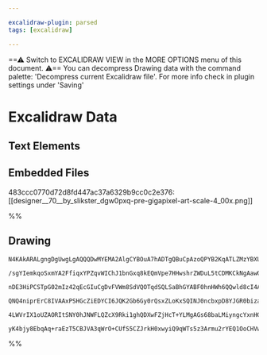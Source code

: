 ```yaml
---

excalidraw-plugin: parsed
tags: [excalidraw]

---
```

==⚠  Switch to EXCALIDRAW VIEW in the MORE OPTIONS menu of this document. ⚠== You can decompress Drawing data with the command palette: 'Decompress current Excalidraw file'. For more info check in plugin settings under 'Saving'


# Excalidraw Data

## Text Elements
## Embedded Files
483ccc0770d72d8fd447ac37a6329b9cc0c2e376: [[designer__70__by_slikster_dgw0pxq-pre-gigapixel-art-scale-4_00x.png]]

%%
## Drawing
```compressed-json
N4KAkARALgngDgUwgLgAQQQDwMYEMA2AlgCYBOuA7hADTgQBuCpAzoQPYB2KqATLZMzYBXUtiRoIACyhQ4zZAHoFAc0JRJQgEYA6bGwC2CgF7N6hbEcK4OCtptbErHALRY8RMpWdx8Q1TdIEfARcZgRmBShcZQUebQAObQBGGjoghH0EDihmbgBtcDBQMBKIEm4IHgB2ACEATUl4/U1UkshYRArCfWikflLMbmceAFYABm0R+IBmMdHZ6YBOEfHp

/sgYIemkqoSxmYA2FfiqxYPZqvWIChJ1bnGxq8kEQmVpe7HHwshrZWDuL5tCDMKCkNgAawQAGE2Pg2KQKqDrMw4LhAtlWqVNLhsODlGChBxiDC4QiJEiOCi0VkoJjIAAzQj4fAAZVg/wkkhxGkCdOBoIhCAA6rdJNwklcQWDIWyYBz0IIPHyCW8OOFcmgJd8IGxUdg1JtNZ8rgSiWrmBrUBwhMzJQgEMRuAAWRbxV1XRgsdhcNA8MZOj1MVicABy

nDE3HiPCSTpG02mIz42qEcGIuCgDvFVWm8SdVQOTqdSQLSaBhGYABF0hnHWh6QQwld8cI4ABJYiWvIAXSummERIAosFMtlOz3tUQOODuNbbRO2LjM2hQUIEFdGcF2xUnTNsHuxlUqmNiFUeMR4vTiIWqjjpjfzjxFppFvvsDwEHeDnzmO5xKgCm0YBaoBSTfOOZZElgFS4GMfLYGCcAzja+CFAAvuA4EQLgcBwGy6Z/sU7TPJkFRpqQ079AwhAIB

QNQ4niprErC8IVAAxPSHGcZiEDYCI6JQK2Gb6Gy0rQsxZLoKxSQINJ0ncbxpD8YJGR0bizaEkxpKIuQlKovx8l8TSyn6AAYkyrLsn+wKwuUlEKUpQkiYKIrEHcvp2YZ2TGU5MqWRUiq2YUPGeQJQkAErCKq6rih5ilGUJADyeoGuKxpBfZ8UZCZnBQCZuD6EyhqoCMsUOVlOUsoQRh/n6pWZfoAAqWBQAAgkQyg+ugwT0rSdVeY5USkK1ilsBQzy

4LWVrIX1oUZAORItSNY0hJNWFLQZcX9Rki1ghQDXwFZjHcT+YLMgAGs68baLMiyngcYxnHGiwHpRJ2wvgdTOp8yTTNUeZOvGSSLNGlFGGwBjcIRkD0AQq7itoh5VG6oElKhM3GRFGnmpaEBHZR+IkJV1XcLVQUE8QbIIIhaAlWTpAkAAsmwxAIPNuCaMEk31vgjZ0yQJIsWgUMQDUsKraQyjYgAFNGly8Ds1Dy3LEwjAAlHyYUIMoNpohUEvSzws

yK4bjy8EbqAq+raEzT5CBJVA3qWrO+CUfS5CZJrkH0xwyiQ9qWTs5z3Armu2rYEQ1OoCHVwcPlf7R9qwhQJO8ekKu1tBXYABWCDYDkLKx3ATMs2zHNLqg3O86UOIO4wDXg/gftAh0VlhMEefenBQgggY+2dGgztXHCi5cw2odAvgoStR3dcN0hzJoeAaN0Bu4SQ+hqFAA===
```
%%
